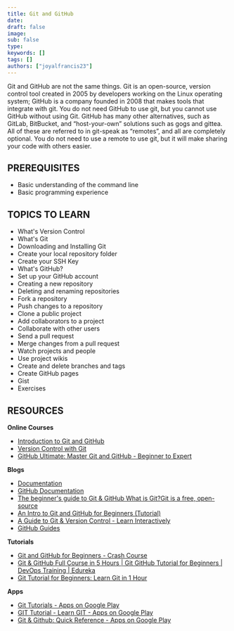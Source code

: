 ```yaml
---
title: Git and GitHub
date: 
draft: false
image: 
sub: false
type: 
keywords: []
tags: []
authors: ["joyalfrancis23"]
---
```


Git and GitHub are not the same things. Git is an open-source, version control tool created in 2005 by developers working on the Linux operating system; GitHub is a company founded in 2008 that makes tools that integrate with git. You do not need GitHub to use git, but you cannot use GitHub without using Git. GitHub has many other alternatives, such as GitLab, BitBucket, and “host-your-own” solutions such as gogs and gittea. All of these are referred to in git-speak as “remotes”, and all are completely optional. You do not need to use a remote to use git, but it will make sharing your code with others easier.

## PREREQUISITES

-	Basic understanding of the command line
-	Basic programming experience



## TOPICS TO LEARN

-	What's Version Control
-	What's Git
-	Downloading and Installing Git
-	Create your local repository folder
-	Create your SSH Key
-	What's GitHub?
-	Set up your GitHub account
-	Creating a new repository
-	Deleting and renaming repositories
-	Fork a repository
-	Push changes to a repository
-	Clone a public project
-	Add collaborators to a project
-	Collaborate with other users
-	Send a pull request
-	Merge changes from a pull request
-	Watch projects and people
-	Use project wikis
-	Create and delete branches and tags
-	Create GitHub pages
-	Gist
-	Exercises

## RESOURCES

**Online Courses**

-	[Introduction to Git and GitHub](https://www.coursera.org/learn/introduction-git-github)
-	[Version Control with Git](https://www.udacity.com/course/version-control-with-git--ud123)
-	[GitHub Ultimate: Master Git and GitHub - Beginner to Expert](https://www.udemy.com/course/github-ultimate/)




**Blogs**

-	[Documentation](https://git-scm.com/doc)
-	[GitHub Documentation](https://docs.github.com/en)
-	[The beginner's guide to Git & GitHub What is Git?Git is a free, open-source](https://www.freecodecamp.org/news/the-beginners-guide-to-git-github/)
-	[An Intro to Git and GitHub for Beginners (Tutorial)](https://product.hubspot.com/blog/git-and-github-tutorial-for-beginners)
-	[A Guide to Git & Version Control - Learn Interactively](https://www.educative.io/courses/guide-to-git-and-version-control)
-	[GitHub Guides](https://guides.github.com/)



**Tutorials**

-	[Git and GitHub for Beginners - Crash Course](https://www.youtube.com/watch?v=RGOj5yH7evk)
-	[Git & GitHub Full Course in 5 Hours | Git GitHub Tutorial for Beginners | DevOps Training | Edureka](https://www.youtube.com/watch?v=KMOmw19ZCGs)
-	[Git Tutorial for Beginners: Learn Git in 1 Hour](https://www.youtube.com/watch?v=8JJ101D3knE)



**Apps**

-	[Git Tutorials - Apps on Google Play](https://play.google.com/store/apps/details?id=com.admob9931.Git_Tutorial)
-	[GIT Tutorial - Learn GIT - Apps on Google Play](https://play.google.com/store/apps/details?id=app.gitprojectskyhive&hl=en&gl=US)
-	[Git & Github: Quick Reference - Apps on Google Play](https://play.google.com/store/apps/details?id=developer.roy.animesh.gitcheatsheet)



